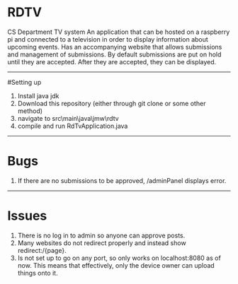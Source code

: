 # RDTV
CS Department TV system
An application that can be hosted on a raspberry pi and connected to a television in order to display information about upcoming events.
Has an accompanying website that allows submissions and management of submissions.
By default submissions are put on hold until they are accepted.
After they are accepted, they can be displayed.

---
#Setting up
1. Install java jdk
2. Download this repository (either through git clone or some other method)
3. navigate to src\main\java\jmw\rdtv
4. compile and run RdTvApplication.java
---
# Bugs 
1. If there are no submissions to be approved, /adminPanel displays error.

---
# Issues
1. There is no log in to admin so anyone can approve posts.
2. Many websites do not redirect properly and instead show redirect:/{page}.
3. Is not set up to go on any port, so only works on localhost:8080 as of now. This means that effectively, only the device owner can upload things onto it.


